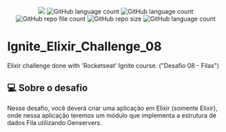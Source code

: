 <p align="center">
  <img src="http://img.shields.io/static/v1?label=STATUS&message=Concluded&color=blue&style=flat"/>
  <img alt="GitHub language count" src="https://img.shields.io/github/languages/count/Rafa-KozAnd/Ignite_Elixir_Challenge_08">
  <img alt="GitHub language count" src="https://img.shields.io/github/languages/top/Rafa-KozAnd/Ignite_Elixir_Challenge_08">
  <img alt="GitHub repo file count" src="https://img.shields.io/github/directory-file-count/Rafa-KozAnd/Ignite_Elixir_Challenge_08">
  <img alt="GitHub repo size" src="https://img.shields.io/github/repo-size/Rafa-KozAnd/Ignite_Elixir_Challenge_08">
  <img alt="GitHub language count" src="https://img.shields.io/github/license/Rafa-KozAnd/Ignite_Elixir_Challenge_08">
</p>

# Ignite_Elixir_Challenge_08

Elixir challenge done with 'Rocketseat' Ignite course. ("Desafio 08 - Filas")

## 💻 Sobre o desafio

Nesse desafio, você deverá criar uma aplicação em Elixir (somente Elixir), onde nessa aplicação teremos um módulo que implementa a estrutura de dados Fila utilizando Genservers.
